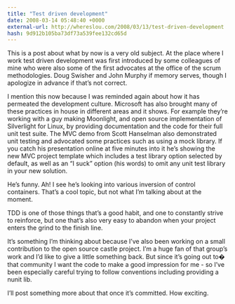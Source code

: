 ```yaml
---
title: "Test driven development"
date: 2008-03-14 05:48:40 +0000
external-url: http://whereslou.com/2008/03/13/test-driven-development
hash: 9d912b105ba73df73a539fee132cd65d
---
```


This is a post about what by now is a very old subject. At the place where I work test driven development was first introduced by some colleagues of mine who were also some of the first advocates at the office of the scrum methodologies. Doug Swisher and John Murphy if memory serves, though I apologize in advance if that’s not correct.

I mention this now because I was reminded again about how it has permeated the development culture. Microsoft has also brought many of these practices in house in different areas and it shows. For example they’re working with a guy making Moonlight, and open source implementation of Silverlight for Linux, by providing documentation and the code for their full unit test suite. The MVC demo from Scott Hanselman also demonstrated unit testing and advocated some practices such as using a mock library. If you catch his presentation online at five minutes into it he’s showing the new MVC project template which includes a test library option selected by default, as well as an “I suck” option (his words) to omit any unit test library in your new solution.

He’s funny. Ah! I see he’s looking into various inversion of control containers. That’s a cool topic, but not what I’m talking about at the moment.

TDD is one of those things that’s a good habit, and one to constantly strive to reinforce, but one that’s also very easy to abandon when your project enters the grind to the finish line.

It’s something I’m thinking about because I’ve also been working on a small contribution to the open source castle project. I’m a huge fan of that group’s work and I’d like to give a little something back. But since it’s going out to�  that community I want the code to make a good impression for me - so I’ve been especially careful trying to follow conventions including providing a nunit lib.

I’ll post something more about that once it’s committed. How exciting.

